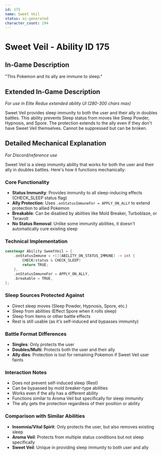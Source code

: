 ```yaml
---
id: 175
name: Sweet Veil
status: ai-generated
character_count: 294
---
```


# Sweet Veil - Ability ID 175

## In-Game Description
"This Pokemon and its ally are immune to sleep."

## Extended In-Game Description
*For use in Elite Redux extended ability UI (280-300 chars max)*

Sweet Veil provides sleep immunity to both the user and their ally in doubles battles. This ability prevents Sleep status from moves like Sleep Powder, Hypnosis, and Spore. The protection extends to the ally even if they don't have Sweet Veil themselves. Cannot be suppressed but can be broken.

## Detailed Mechanical Explanation
*For Discord/reference use*

Sweet Veil is a sleep immunity ability that works for both the user and their ally in doubles battles. Here's how it functions mechanically:

### Core Functionality
- **Status Immunity**: Provides immunity to all sleep-inducing effects (CHECK_SLEEP status flag)
- **Ally Protection**: Uses `.onStatusImmuneFor = APPLY_ON_ALLY` to extend protection to allied Pokemon
- **Breakable**: Can be disabled by abilities like Mold Breaker, Turboblaze, or Teravolt
- **No Status Removal**: Unlike some immunity abilities, it doesn't automatically cure existing sleep

### Technical Implementation
```cpp
constexpr Ability SweetVeil = {
    .onStatusImmune = +[](ABILITY_ON_STATUS_IMMUNE) -> int {
        CHECK(status & CHECK_SLEEP)
        return TRUE;
    },
    .onStatusImmuneFor = APPLY_ON_ALLY,
    .breakable = TRUE,
};
```

### Sleep Sources Protected Against
- Direct sleep moves (Sleep Powder, Hypnosis, Spore, etc.)
- Sleep from abilities (Effect Spore when it rolls sleep)
- Sleep from items or other battle effects
- Rest is still usable (as it's self-induced and bypasses immunity)

### Battle Format Differences
- **Singles**: Only protects the user
- **Doubles/Multi**: Protects both the user and their ally
- **Ally dies**: Protection is lost for remaining Pokemon if Sweet Veil user faints

### Interaction Notes
- Does not prevent self-induced sleep (Rest)
- Can be bypassed by mold breaker-type abilities
- Works even if the ally has a different ability
- Functions similar to Aroma Veil but specifically for sleep immunity
- The ally gets the protection regardless of their position or ability

### Comparison with Similar Abilities
- **Insomnia/Vital Spirit**: Only protects the user, but also removes existing sleep
- **Aroma Veil**: Protects from multiple status conditions but not sleep specifically
- **Sweet Veil**: Unique in providing sleep immunity to both user and ally